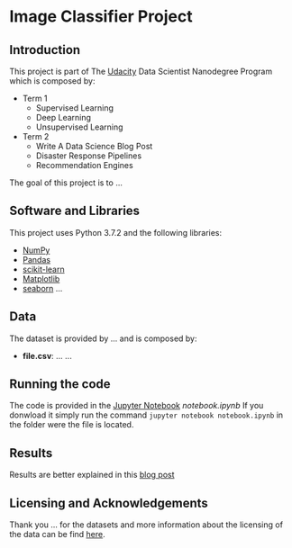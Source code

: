 # Image Classifier Project

## Introduction

This project is part of The [Udacity](https://eu.udacity.com/) Data Scientist Nanodegree Program which is composed by:
* Term 1
    * Supervised Learning
    * Deep Learning
    * Unsupervised Learning
* Term 2
    * Write A Data Science Blog Post
    * Disaster Response Pipelines
    * Recommendation Engines

The goal of this project is to ...

## Software and Libraries
This project uses Python 3.7.2 and the following libraries:
* [NumPy](http://www.numpy.org/)
* [Pandas](http://pandas.pydata.org)
* [scikit-learn](http://scikit-learn.org/stable/)
* [Matplotlib](http://matplotlib.org/)
* [seaborn](https://seaborn.pydata.org/)
...

## Data
The dataset is provided by ... and is composed by:
* **file.csv**: ...
...

## Running the code

The code is provided in the [Jupyter Notebook](http://ipython.org/notebook.html) _notebook.ipynb_
If you donwload it simply run the command `jupyter notebook notebook.ipynb` in the folder were the file is located.

## Results

Results are better explained in this [blog post](https://medium.com/@simone.rigoni01/)

## Licensing and Acknowledgements

Thank you ... for the datasets and more information about the licensing of the data can be find [here]().
